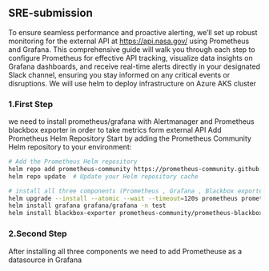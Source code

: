 ## SRE-submission
To ensure seamless performance and proactive alerting, we’ll set up robust monitoring for the external API at https://api.nasa.gov/ using Prometheus and Grafana. This comprehensive guide will walk you through each step to configure Prometheus for effective API tracking, visualize data insights on Grafana dashboards, and receive real-time alerts directly in your designated Slack channel, ensuring you stay informed on any critical events or disruptions. We will use helm to deploy infrastructure on Azure AKS cluster

### 1.First Step 
we need to install prometheus/grafana with Alertmanager and Prometheus blackbox exporter in order to take metrics form external API
Add Prometheus Helm Repository
Start by adding the Prometheus Community Helm repository to your environment:

```bash
# Add the Prometheus Helm repository
helm repo add prometheus-community https://prometheus-community.github.io/helm-charts
helm repo update  # Update your Helm repository cache

# install all three components (Prometheus , Grafana , Blackbox exporter)
helm upgrade --install --atomic --wait --timeout=120s prometheus prometheus-community/prometheus -n test -f values.yaml
helm install grafana grafana/grafana -n test
helm install blackbox-exporter prometheus-community/prometheus-blackbox-exporter --namespace test 
```


### 2.Second Step
After installing all three components we need to add Prometheuse as a datasource in Grafana

